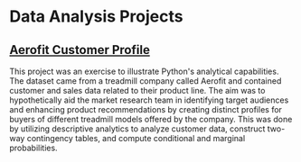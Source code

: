 # Data Analysis Projects

## [Aerofit Customer Profile](https://github.com/Mvanhuffel/Data-Analysis-Projects/tree/main/Aerofit%20Customer%20Profile)
This project was an exercise to illustrate Python's analytical capabilities. The dataset came from a treadmill company called Aerofit and contained customer and sales data related to their product line. The aim was to hypothetically aid the market research team in identifying target audiences and enhancing product recommendations by creating distinct profiles for buyers of different treadmill models offered by the company. This was done by utilizing descriptive analytics to analyze customer data, construct two-way contingency tables, and compute conditional and marginal probabilities.
